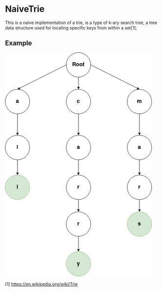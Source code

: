 # NaiveTrie

This is a naive implementation of a trie,  is a type of k-ary search tree, a tree data structure used for locating specific keys from within a set[1];

## Example

![alt text](./trie.png)


[1] https://en.wikipedia.org/wiki/Trie